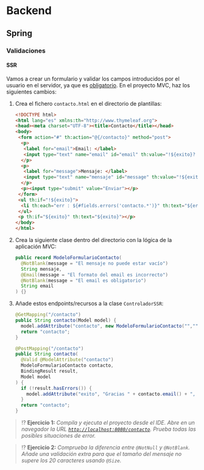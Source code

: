 # Backend

## Spring

### Validaciones

#### SSR

Vamos a crear un formulario y validar los campos introducidos por el usuario en el servidor, ya que es [obligatorio](../../tema5/js/vulnerabilidades-validaciones.html). En el proyecto MVC, haz los siguientes cambios:

1. Crea el fichero `contacto.html` en el directorio de plantillas:

   ```html
   <!DOCTYPE html>
   <html lang="es" xmlns:th="http://www.thymeleaf.org">
   <head><meta charset="UTF-8"><title>Contacto</title></head>
   <body>
    <form action="#" th:action="@{/contacto}" method="post">
     <p>
      <label for="email">Email: </label>
      <input type="text" name="email" id="email" th:value="!${exito}? ${contacto.email}">
     </p>
     <p>
      <label for="message">Mensaje: </label>
      <input type="text" name="mensaje" id="message" th:value="!${exito}? ${contacto.mensaje}">
     </p>
     <p><input type="submit" value="Enviar"></p>
    </form>
    <ul th:if="!${exito}">
     <li th:each="err : ${#fields.errors('contacto.*')}" th:text="${err}"></li>
    </ul>
    <p th:if="${exito}" th:text="${exito}"></p>
   </body>
   </html>
   ```

1. Crea la siguiente clase dentro del directorio con la lógica de la aplicación MVC:

   ```java
   public record ModeloFormularioContacto(
     @NotBlank(message = "El mensaje no puede estar vacío")
     String mensaje,
     @Email(message = "El formato del email es incorrecto")
     @NotBlank(message = "El email es obligatorio")
     String email
   ) {}
   ```

1. Añade estos endpoints/recursos a la clase `ControladorSSR`:

   ```java
   @GetMapping("/contacto")
   public String contacto(Model model) {
     model.addAttribute("contacto", new ModeloFormularioContacto("",""));
     return "contacto";
   }

   @PostMapping("/contacto")
   public String contacto(
     @Valid @ModelAttribute("contacto") 
     ModeloFormularioContacto contacto, 
     BindingResult result,
     Model model
   ) {
     if (!result.hasErrors()) {
       model.addAttribute("exito", "Gracias " + contacto.email() + ", tu mensaje ha sido recibido.");
     }
     return "contacto";
   }
   ```

> ⁉️ **Ejercicio 1:** _Compila y ejecuta el proyecto desde el IDE. Abre en un navegador la URL [`http://localhost:8080/contacto`](http://localhost:8080/contacto). Prueba todas las posibles situaciones de error._

> ⁉️ **Ejercicio 2:** _Comprueba la diferencia entre `@NotNull` y `@NotBlank`. Añade una validación extra para que el tamaño del mensaje no supere los 20 caracteres usando `@Size`._